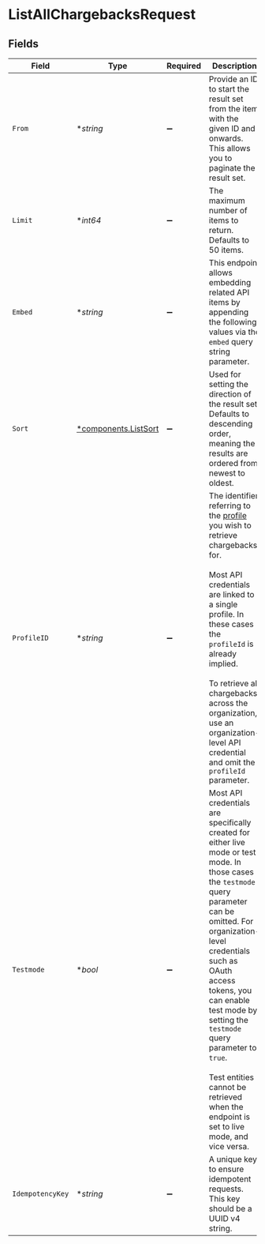 # ListAllChargebacksRequest


## Fields

| Field                                                                                                                                                                                                                                                                                                                                                                                  | Type                                                                                                                                                                                                                                                                                                                                                                                   | Required                                                                                                                                                                                                                                                                                                                                                                               | Description                                                                                                                                                                                                                                                                                                                                                                            | Example                                                                                                                                                                                                                                                                                                                                                                                |
| -------------------------------------------------------------------------------------------------------------------------------------------------------------------------------------------------------------------------------------------------------------------------------------------------------------------------------------------------------------------------------------- | -------------------------------------------------------------------------------------------------------------------------------------------------------------------------------------------------------------------------------------------------------------------------------------------------------------------------------------------------------------------------------------- | -------------------------------------------------------------------------------------------------------------------------------------------------------------------------------------------------------------------------------------------------------------------------------------------------------------------------------------------------------------------------------------- | -------------------------------------------------------------------------------------------------------------------------------------------------------------------------------------------------------------------------------------------------------------------------------------------------------------------------------------------------------------------------------------- | -------------------------------------------------------------------------------------------------------------------------------------------------------------------------------------------------------------------------------------------------------------------------------------------------------------------------------------------------------------------------------------- |
| `From`                                                                                                                                                                                                                                                                                                                                                                                 | **string*                                                                                                                                                                                                                                                                                                                                                                              | :heavy_minus_sign:                                                                                                                                                                                                                                                                                                                                                                     | Provide an ID to start the result set from the item with the given ID and onwards. This allows you to paginate the<br/>result set.                                                                                                                                                                                                                                                     | chb_xFzwUN4ci8HAmSGUACS4J                                                                                                                                                                                                                                                                                                                                                              |
| `Limit`                                                                                                                                                                                                                                                                                                                                                                                | **int64*                                                                                                                                                                                                                                                                                                                                                                               | :heavy_minus_sign:                                                                                                                                                                                                                                                                                                                                                                     | The maximum number of items to return. Defaults to 50 items.                                                                                                                                                                                                                                                                                                                           | 50                                                                                                                                                                                                                                                                                                                                                                                     |
| `Embed`                                                                                                                                                                                                                                                                                                                                                                                | **string*                                                                                                                                                                                                                                                                                                                                                                              | :heavy_minus_sign:                                                                                                                                                                                                                                                                                                                                                                     | This endpoint allows embedding related API items by appending the following values via the `embed` query string<br/>parameter.                                                                                                                                                                                                                                                         |                                                                                                                                                                                                                                                                                                                                                                                        |
| `Sort`                                                                                                                                                                                                                                                                                                                                                                                 | [*components.ListSort](../../models/components/listsort.md)                                                                                                                                                                                                                                                                                                                            | :heavy_minus_sign:                                                                                                                                                                                                                                                                                                                                                                     | Used for setting the direction of the result set. Defaults to descending order, meaning the results are ordered from<br/>newest to oldest.                                                                                                                                                                                                                                             | desc                                                                                                                                                                                                                                                                                                                                                                                   |
| `ProfileID`                                                                                                                                                                                                                                                                                                                                                                            | **string*                                                                                                                                                                                                                                                                                                                                                                              | :heavy_minus_sign:                                                                                                                                                                                                                                                                                                                                                                     | The identifier referring to the [profile](get-profile) you wish to<br/>retrieve chargebacks for.<br/><br/>Most API credentials are linked to a single profile. In these cases the<br/>`profileId` is already implied.<br/><br/>To retrieve all chargebacks across the organization, use an<br/>organization-level API credential and omit the `profileId` parameter.                   | pfl_5B8cwPMGnU                                                                                                                                                                                                                                                                                                                                                                         |
| `Testmode`                                                                                                                                                                                                                                                                                                                                                                             | **bool*                                                                                                                                                                                                                                                                                                                                                                                | :heavy_minus_sign:                                                                                                                                                                                                                                                                                                                                                                     | Most API credentials are specifically created for either live mode or test mode. In those cases the `testmode` query<br/>parameter can be omitted. For organization-level credentials such as OAuth access tokens, you can enable test mode by<br/>setting the `testmode` query parameter to `true`.<br/><br/>Test entities cannot be retrieved when the endpoint is set to live mode, and vice versa. | false                                                                                                                                                                                                                                                                                                                                                                                  |
| `IdempotencyKey`                                                                                                                                                                                                                                                                                                                                                                       | **string*                                                                                                                                                                                                                                                                                                                                                                              | :heavy_minus_sign:                                                                                                                                                                                                                                                                                                                                                                     | A unique key to ensure idempotent requests. This key should be a UUID v4 string.                                                                                                                                                                                                                                                                                                       | 123e4567-e89b-12d3-a456-426                                                                                                                                                                                                                                                                                                                                                            |
